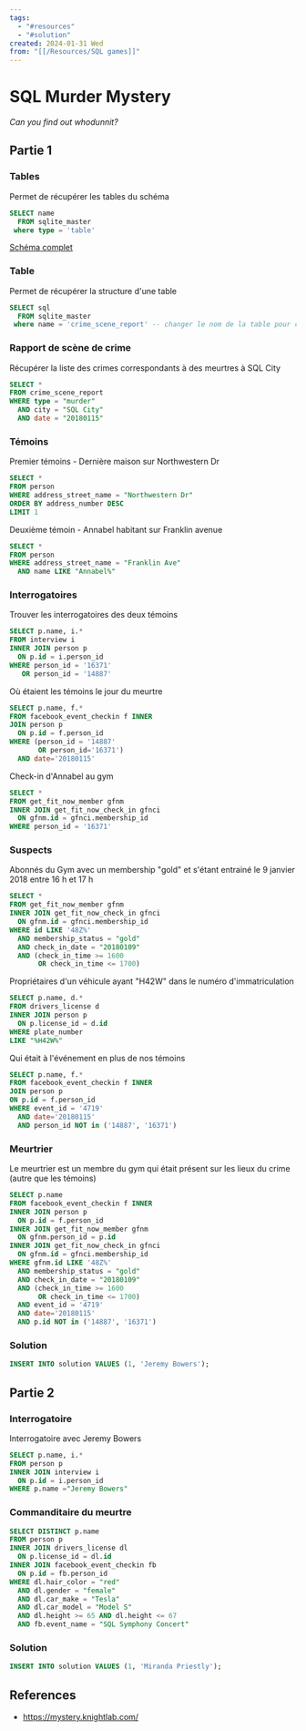 ```yaml
---
tags:
  - "#resources"
  - "#solution"
created: 2024-01-31 Wed
from: "[[/Resources/SQL games]]"
---
```

# SQL Murder Mystery
*Can you find out whodunnit?*
## Partie 1
### Tables
Permet de récupérer les tables du schéma
```SQL
SELECT name 
  FROM sqlite_master
 where type = 'table'
```
[Schéma complet](https://mystery.knightlab.com/schema.png)
### Table
Permet de récupérer la structure d'une table
```SQL
SELECT sql 
  FROM sqlite_master
 where name = 'crime_scene_report' -- changer le nom de la table pour celle dont vous voulez récupréer le schéma
```
### Rapport de scène de crime
Récupérer la liste des crimes correspondants à  des meurtres à SQL City
```SQL
SELECT * 
FROM crime_scene_report
WHERE type = "murder" 
  AND city = "SQL City" 
  AND date = "20180115"
```
### Témoins
Premier témoins - Dernière maison sur Northwestern Dr
```SQL
SELECT * 
FROM person 
WHERE address_street_name = "Northwestern Dr" 
ORDER BY address_number DESC 
LIMIT 1
```
Deuxième témoin - Annabel habitant sur Franklin avenue
```SQL
SELECT * 
FROM person 
WHERE address_street_name = "Franklin Ave"
  AND name LIKE "Annabel%"
```
### Interrogatoires
Trouver les interrogatoires des deux témoins
```SQL
SELECT p.name, i.* 
FROM interview i
INNER JOIN person p
  ON p.id = i.person_id
WHERE person_id = '16371' 
   OR person_id = '14887'
```
Où étaient les témoins le jour du meurtre
```SQL
SELECT p.name, f.* 
FROM facebook_event_checkin f INNER 
JOIN person p 
  ON p.id = f.person_id 
WHERE (person_id = '14887' 
	   OR person_id='16371')
  AND date='20180115'
```
Check-in d'Annabel au gym
```SQL
SELECT * 
FROM get_fit_now_member gfnm
INNER JOIN get_fit_now_check_in gfnci
  ON gfnm.id = gfnci.membership_id
WHERE person_id = '16371' 
```
### Suspects
Abonnés du Gym avec un membership "gold" et s'étant entrainé le 9 janvier 2018 entre 16 h et 17 h
```SQL
SELECT * 
FROM get_fit_now_member gfnm
INNER JOIN get_fit_now_check_in gfnci
  ON gfnm.id = gfnci.membership_id
WHERE id LIKE '48Z%'
  AND membership_status = "gold"
  AND check_in_date = "20180109"
  AND (check_in_time >= 1600 
       OR check_in_time <= 1700)
```
Propriétaires d'un véhicule ayant "H42W" dans le numéro d'immatriculation
```SQL
SELECT p.name, d.* 
FROM drivers_license d 
INNER JOIN person p
  ON p.license_id = d.id
WHERE plate_number 
LIKE "%H42W%"    
```
Qui était à l'événement en plus de nos témoins
```SQL
SELECT p.name, f.* 
FROM facebook_event_checkin f INNER 
JOIN person p 
ON p.id = f.person_id 
WHERE event_id = '4719' 
  AND date='20180115'
  AND person_id NOT in ('14887', '16371')
```
### Meurtrier
Le meurtrier est un membre du gym qui était présent sur les lieux du crime (autre que les témoins)
```SQL
SELECT p.name
FROM facebook_event_checkin f INNER 
INNER JOIN person p 
  ON p.id = f.person_id 
INNER JOIN get_fit_now_member gfnm
  ON gfnm.person_id = p.id
INNER JOIN get_fit_now_check_in gfnci
  ON gfnm.id = gfnci.membership_id
WHERE gfnm.id LIKE '48Z%'
  AND membership_status = "gold"
  AND check_in_date = "20180109"
  AND (check_in_time >= 1600 
       OR check_in_time <= 1700)
  AND event_id = '4719' 
  AND date='20180115'
  AND p.id NOT in ('14887', '16371')
```
### Solution
```SQL
INSERT INTO solution VALUES (1, 'Jeremy Bowers');
```
## Partie 2
### Interrogatoire
Interrogatoire avec Jeremy Bowers
```SQL
SELECT p.name, i.* 
FROM person p 
INNER JOIN interview i 
  ON p.id = i.person_id 
WHERE p.name ="Jeremy Bowers"
```
### Commanditaire du meurtre
```SQL
SELECT DISTINCT p.name
FROM person p 
INNER JOIN drivers_license dl
  ON p.license_id = dl.id
INNER JOIN facebook_event_checkin fb
  ON p.id = fb.person_id
WHERE dl.hair_color = "red"
  AND dl.gender = "female"
  AND dl.car_make = "Tesla"
  AND dl.car_model = "Model S"
  AND dl.height >= 65 AND dl.height <= 67
  AND fb.event_name = "SQL Symphony Concert"
```
### Solution
```SQL
INSERT INTO solution VALUES (1, 'Miranda Priestly');
```
## References
* https://mystery.knightlab.com/